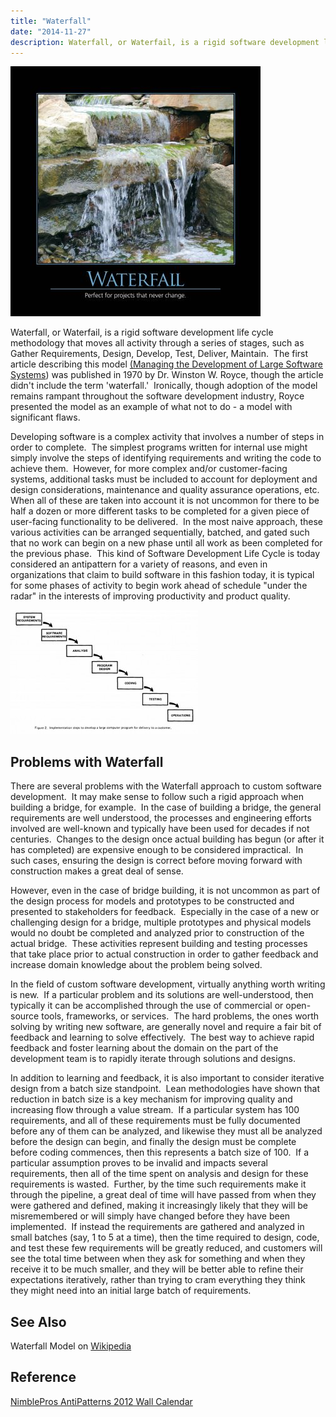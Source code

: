 ```yaml
---
title: "Waterfall"
date: "2014-11-27"
description: Waterfall, or Waterfail, is a rigid software development life cycle methodology that moves all activity through a series of stages, such as Gather Requirements, Design, Develop, Test, Deliver, Maintain.
---
```


![Waterfall](images/waterfall-400x400.jpg)

Waterfall, or Waterfail, is a rigid software development life cycle methodology that moves all activity through a series of stages, such as Gather Requirements, Design, Develop, Test, Deliver, Maintain.  The first article describing this model [(Managing the Development of Large Software Systems](http://www.cs.umd.edu/class/spring2003/cmsc838p/Process/waterfall.pdf)) was published in 1970 by Dr. Winston W. Royce, though the article didn't include the term 'waterfall.'  Ironically, though adoption of the model remains rampant throughout the software development industry, Royce presented the model as an example of what not to do - a model with significant flaws.

Developing software is a complex activity that involves a number of steps in order to complete.  The simplest programs written for internal use might simply involve the steps of identifying requirements and writing the code to achieve them.  However, for more complex and/or customer-facing systems, additional tasks must be included to account for deployment and design considerations, maintenance and quality assurance operations, etc.  When all of these are taken into account it is not uncommon for there to be half a dozen or more different tasks to be completed for a given piece of user-facing functionality to be delivered.  In the most naive approach, these various activities can be arranged sequentially, batched, and gated such that no work can begin on a new phase until all work as been completed for the previous phase.  This kind of Software Development Life Cycle is today considered an antipattern for a variety of reasons, and even in organizations that claim to build software in this fashion today, it is typical for some phases of activity to begin work ahead of schedule "under the radar" in the interests of improving productivity and product quality.

![waterfall_figure](images/waterfall_figure-300x198.jpg)

## Problems with Waterfall

There are several problems with the Waterfall approach to custom software development.  It may make sense to follow such a rigid approach when building a bridge, for example.  In the case of building a bridge, the general requirements are well understood, the processes and engineering efforts involved are well-known and typically have been used for decades if not centuries.  Changes to the design once actual building has begun (or after it has completed) are expensive enough to be considered impractical.  In such cases, ensuring the design is correct before moving forward with construction makes a great deal of sense.

However, even in the case of bridge building, it is not uncommon as part of the design process for models and prototypes to be constructed and presented to stakeholders for feedback.  Especially in the case of a new or challenging design for a bridge, multiple prototypes and physical models would no doubt be completed and analyzed prior to construction of the actual bridge.  These activities represent building and testing processes that take place prior to actual construction in order to gather feedback and increase domain knowledge about the problem being solved.

In the field of custom software development, virtually anything worth writing is new.  If a particular problem and its solutions are well-understood, then typically it can be accomplished through the use of commercial or open-source tools, frameworks, or services.  The hard problems, the ones worth solving by writing new software, are generally novel and require a fair bit of feedback and learning to solve effectively.  The best way to achieve rapid feedback and foster learning about the domain on the part of the development team is to rapidly iterate through solutions and designs.

In addition to learning and feedback, it is also important to consider iterative design from a batch size standpoint.  Lean methodologies have shown that reduction in batch size is a key mechanism for improving quality and increasing flow through a value stream.  If a particular system has 100 requirements, and all of these requirements must be fully documented before any of them can be analyzed, and likewise they must all be analyzed before the design can begin, and finally the design must be complete before coding commences, then this represents a batch size of 100.  If a particular assumption proves to be invalid and impacts several requirements, then all of the time spent on analysis and design for these requirements is wasted.  Further, by the time such requirements make it through the pipeline, a great deal of time will have passed from when they were gathered and defined, making it increasingly likely that they will be misremembered or will simply have changed before they have been implemented.  If instead the requirements are gathered and analyzed in small batches (say, 1 to 5 at a time), then the time required to design, code, and test these few requirements will be greatly reduced, and customers will see the total time between when they ask for something and when they receive it to be much smaller, and they will be better able to refine their expectations iteratively, rather than trying to cram everything they think they might need into an initial large batch of requirements.

## See Also

Waterfall Model on [Wikipedia](http://en.wikipedia.org/wiki/Waterfall_model)

## Reference

[NimblePros AntiPatterns 2012 Wall Calendar](http://nimblepros.com/products/software-craftsmanship-2012-calendar.aspx)
